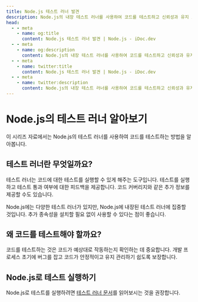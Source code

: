 ```yaml
---
title: Node.js 테스트 러너 발견
description: Node.js의 내장 테스트 러너를 사용하여 코드를 테스트하고 신뢰성과 유지 보수성을 보장하는 방법을 배우세요.
head:
  - - meta
    - name: og:title
      content: Node.js 테스트 러너 발견 | Node.js - iDoc.dev
  - - meta
    - name: og:description
      content: Node.js의 내장 테스트 러너를 사용하여 코드를 테스트하고 신뢰성과 유지 보수성을 보장하는 방법을 배우세요.
  - - meta
    - name: twitter:title
      content: Node.js 테스트 러너 발견 | Node.js - iDoc.dev
  - - meta
    - name: twitter:description
      content: Node.js의 내장 테스트 러너를 사용하여 코드를 테스트하고 신뢰성과 유지 보수성을 보장하는 방법을 배우세요.
---
```



# Node.js의 테스트 러너 알아보기

이 시리즈 자료에서는 Node.js의 테스트 러너를 사용하여 코드를 테스트하는 방법을 알아봅니다.

## 테스트 러너란 무엇일까요?
테스트 러너는 코드에 대한 테스트를 실행할 수 있게 해주는 도구입니다. 테스트를 실행하고 테스트 통과 여부에 대한 피드백을 제공합니다. 코드 커버리지와 같은 추가 정보를 제공할 수도 있습니다.

Node.js에는 다양한 테스트 러너가 있지만, Node.js에 내장된 테스트 러너에 집중할 것입니다. 추가 종속성을 설치할 필요 없이 사용할 수 있다는 점이 좋습니다.

## 왜 코드를 테스트해야 할까요?
코드를 테스트하는 것은 코드가 예상대로 작동하는지 확인하는 데 중요합니다. 개발 프로세스 초기에 버그를 잡고 코드가 안정적이고 유지 관리하기 쉽도록 보장합니다.

## Node.js로 테스트 실행하기
Node.js로 테스트를 실행하려면 [테스트 러너 문서](/ko/nodejs/api/test)를 읽어보시는 것을 권장합니다.

